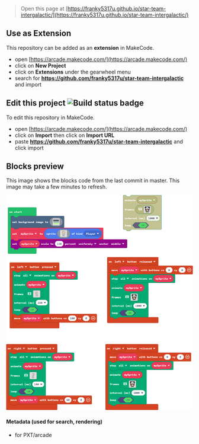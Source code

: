  


> Open this page at [https://franky5317u.github.io/star-team-intergalactic/](https://franky5317u.github.io/star-team-intergalactic/)

## Use as Extension

This repository can be added as an **extension** in MakeCode.

* open [https://arcade.makecode.com/](https://arcade.makecode.com/)
* click on **New Project**
* click on **Extensions** under the gearwheel menu
* search for **https://github.com/franky5317u/star-team-intergalactic** and import

## Edit this project ![Build status badge](https://github.com/franky5317u/star-team-intergalactic/workflows/MakeCode/badge.svg)

To edit this repository in MakeCode.

* open [https://arcade.makecode.com/](https://arcade.makecode.com/)
* click on **Import** then click on **Import URL**
* paste **https://github.com/franky5317u/star-team-intergalactic** and click import

## Blocks preview

This image shows the blocks code from the last commit in master.
This image may take a few minutes to refresh.

![A rendered view of the blocks](https://github.com/franky5317u/star-team-intergalactic/raw/master/.github/makecode/blocks.png)

#### Metadata (used for search, rendering)

* for PXT/arcade
<script src="https://makecode.com/gh-pages-embed.js"></script><script>makeCodeRender("{{ site.makecode.home_url }}", "{{ site.github.owner_name }}/{{ site.github.repository_name }}");</script>
